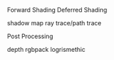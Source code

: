 Forward Shading
Deferred Shading

shadow map
ray trace/path trace

Post Processing

depth rgbpack logrismethic 